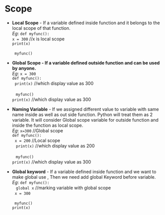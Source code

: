 # Scope

* **Local Scope** - If a variable defined inside function and it belongs to the local scope of that function. <br />
		*Eg*:	```def myfunc():``` <br />
	  				```x = 300``` //x is local scope <br />
					```print(x)``` <br />
<br />			``` ```
				```myfunc()```

* **Global Scope -  If a variable defined outside function and can be used by anyone.** <br />
	*Eg*:	```x = 300``` <br />
			```def myfunc():``` <br />
			  ```print(x)``` //which display value as 300 <br />
<br />			``` ```	
			```myfunc()``` <br />
			```print(x)``` //which display value as 300

* **Naming Variable** - If we assigned different value to variable with same name inside as well as out side function. Python will treat them as 2 variable. It will consider Global scope variable for outside function and inside the function as local scope. <br />
	*Eg*:	```x=300```	//Global scope <br />
			```def myfunc():``` <br />
		  		```x = 200``` //Local scope <br />
		  		```print(x)``` //which display value as 200 <br />
<br />			``` ```
			```myfunc()``` <br />
			```print(x)``` //which display value as 300

* **Global keyword** - If a variable defined inside function and we want to make global use , Then we need add global Keyword before variable. <br />
	*Eg*:	```def myfunc():``` <br />
			  	```global x```  //marking variable with global scope <br />
		  		```x = 300``` <br />
<br />			``` ```
			```myfunc()``` <br />
			```print(x)```